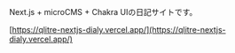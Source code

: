 Next.js + microCMS + Chakra UIの日記サイトです。

[https://qlitre-nextjs-dialy.vercel.app/](https://qlitre-nextjs-dialy.vercel.app/)
